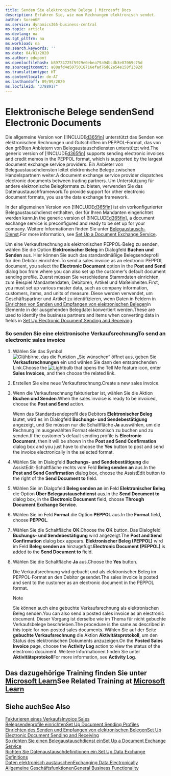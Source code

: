 ```yaml
---
title: Senden Sie elektronische Belege | Microsoft Docs
description: Erfahren Sie, wie man Rechnungen elektronisch sendet.
author: SorenGP
ms.service: dynamics365-business-central
ms.topic: article
ms.devlang: na
ms.tgt_pltfrm: na
ms.workload: na
ms.search.keywords: ''
ms.date: 04/01/2020
ms.author: edupont
ms.openlocfilehash: b89724725f5929e0ebea79a94bcdb3e87069c75d
ms.sourcegitcommit: a80afd4e5075018716efad76d82a54e158f1392d
ms.translationtype: HT
ms.contentlocale: de-AT
ms.lasthandoff: 09/09/2020
ms.locfileid: "3788917"
---
```

# <a name="send-electronic-documents"></a><span data-ttu-id="1ed0d-103">Elektronische Belege senden</span><span class="sxs-lookup"><span data-stu-id="1ed0d-103">Send Electronic Documents</span></span>
<span data-ttu-id="1ed0d-104">Die allgemeine Version von [!INCLUDE[d365fin](includes/d365fin_md.md)] unterstützt das Senden von elektronischen Rechnungen und Gutschriften im PEPPOL-Format, das von den größten Anbietern von Belegaustauschdiensten unterstützt wird.</span><span class="sxs-lookup"><span data-stu-id="1ed0d-104">The generic version of [!INCLUDE[d365fin](includes/d365fin_md.md)] supports sending electronic invoices and credit memos in the PEPPOL format, which is supported by the largest document exchange service providers.</span></span> <span data-ttu-id="1ed0d-105">Ein Anbieter von Belegaustauschdiensten leitet elektronische Belege zwischen Handelspartnern weiter.</span><span class="sxs-lookup"><span data-stu-id="1ed0d-105">A document exchange service provider dispatches electronic documents between trading partners.</span></span> <span data-ttu-id="1ed0d-106">Um Unterstützung für andere elektronische Belegformate zu bieten, verwenden Sie das Datenaustauschframework.</span><span class="sxs-lookup"><span data-stu-id="1ed0d-106">To provide support for other electronic document formats, you use the data exchange framework.</span></span>  

 <span data-ttu-id="1ed0d-107">In der allgemeinen Version von [!INCLUDE[d365fin](includes/d365fin_md.md)] ist ein vorkonfigurierter Belegaustauschdienst enthalten, der für Ihren Mandanten eingerichtet werden kann.</span><span class="sxs-lookup"><span data-stu-id="1ed0d-107">In the generic version of [!INCLUDE[d365fin](includes/d365fin_md.md)], a document exchange service is preconfigured and ready to be set up for your company.</span></span> <span data-ttu-id="1ed0d-108">Weitere Informationen finden Sie unter [Belegaustausch-Dienst](across-how-to-set-up-a-document-exchange-service.md).</span><span class="sxs-lookup"><span data-stu-id="1ed0d-108">For more information, see [Set Up a Document Exchange Service](across-how-to-set-up-a-document-exchange-service.md).</span></span>  

 <span data-ttu-id="1ed0d-109">Um eine Verkaufsrechnung als elektronischen PEPPOL-Beleg zu senden, wählen Sie die Option **Elektronischer Beleg** im Dialogfeld **Buchen und Senden** aus. Hier können Sie auch das standardmäßige Belegsendeprofil für den Debitor einrichten.</span><span class="sxs-lookup"><span data-stu-id="1ed0d-109">To send a sales invoice as an electronic PEPPOL document, you select the **Electronic Document** option in the **Post and Send** dialog box from where you can also set up the customer’s default document sending profile.</span></span> <span data-ttu-id="1ed0d-110">Zuerst müssen Sie verschiedene Stammdaten einrichten, zum Beispiel Mandantendaten, Debitoren, Artikel und Maßeinheiten.</span><span class="sxs-lookup"><span data-stu-id="1ed0d-110">First, you must set up various master data, such as company information, customers, items, and units of measure.</span></span> <span data-ttu-id="1ed0d-111">Diese werden verwendet, um Geschäftspartner und Artikel zu identifizieren, wenn Daten in Feldern in [Einrichten von Senden und Empfangen von elektronischen Belegen](across-how-to-set-up-electronic-document-sending-and-receiving.md)in Elemente in der ausgehenden Belegdatei konvertiert werden.</span><span class="sxs-lookup"><span data-stu-id="1ed0d-111">These are used to identify the business partners and items when converting data in fields in [Set Up Electronic Document Sending and Receiving](across-how-to-set-up-electronic-document-sending-and-receiving.md).</span></span>  

### <a name="to-send-an-electronic-sales-invoice"></a><span data-ttu-id="1ed0d-112">So senden Sie eine elektronische Verkaufsrechnung</span><span class="sxs-lookup"><span data-stu-id="1ed0d-112">To send an electronic sales invoice</span></span>  

1.  <span data-ttu-id="1ed0d-113">Wählen Sie das Symbol ![Glühbirne, das die Funktion „Sie wünschen“ öffnet](media/ui-search/search_small.png "Tell Me-Funktion") aus, geben Sie **Verkaufsrechnungen** ein und wählen Sie dann den entsprechenden Link.</span><span class="sxs-lookup"><span data-stu-id="1ed0d-113">Choose the ![Lightbulb that opens the Tell Me feature](media/ui-search/search_small.png "Tell me what you want to do") icon, enter **Sales Invoices**, and then choose the related link.</span></span>  

2.  <span data-ttu-id="1ed0d-114">Erstellen Sie eine neue Verkaufsrechnung.</span><span class="sxs-lookup"><span data-stu-id="1ed0d-114">Create a new sales invoice.</span></span>  

3.  <span data-ttu-id="1ed0d-115">Wenn die Verkaufsrechnung fakturierbar ist, wählen Sie die Aktion **Buchen und Senden**.</span><span class="sxs-lookup"><span data-stu-id="1ed0d-115">When the sales invoice is ready to be invoiced, choose the **Post and Send** action.</span></span>  

     <span data-ttu-id="1ed0d-116">Wenn das Standardsendeprofil des Debitors **Elektronischer Beleg** lautet, wird es im Dialogfeld **Buchungs- und Sendebestätigung** angezeigt, und Sie müssen nur die Schaltfläche **Ja** auswählen, um die Rechnung im ausgewählten Format elektronisch zu buchen und zu senden.</span><span class="sxs-lookup"><span data-stu-id="1ed0d-116">If the customer’s default sending profile is **Electronic Document**, then it will be shown in the **Post and Send Confirmation** dialog box and you just have to choose the **Yes** button to post and send the invoice electronically in the selected format.</span></span>  

4.  <span data-ttu-id="1ed0d-117">Wählen Sie im Dialogfeld **Buchungs- und Sendebestätigung** die AssistEdit-Schaltfläche rechts vom Feld **Beleg senden an** aus.</span><span class="sxs-lookup"><span data-stu-id="1ed0d-117">In the **Post and Send Confirmation** dialog box, choose the AssistEdit button to the right of the **Send Document to** field.</span></span>  

5.  <span data-ttu-id="1ed0d-118">Wählen Sie im Dialgofeld **Beleg senden an** im Feld **Elektronischer Beleg** die Option **Über Belegaustauschdienst** aus.</span><span class="sxs-lookup"><span data-stu-id="1ed0d-118">In the **Send Document to** dialog box, in the **Electronic Document** field, choose **Through Document Exchange Service**.</span></span>  

6.  <span data-ttu-id="1ed0d-119">Wählen Sie im Feld **Format** die Option **PEPPOL** aus.</span><span class="sxs-lookup"><span data-stu-id="1ed0d-119">In the **Format** field, choose **PEPPOL**.</span></span>  

7.  <span data-ttu-id="1ed0d-120">Wählen Sie die Schaltfläche **OK**.</span><span class="sxs-lookup"><span data-stu-id="1ed0d-120">Choose the **OK** button.</span></span> <span data-ttu-id="1ed0d-121">Das Dialogfeld **Buchungs- und Sendebestätigung** wird angezeigt.</span><span class="sxs-lookup"><span data-stu-id="1ed0d-121">The **Post and Send Confirmation** dialog box appears.</span></span> <span data-ttu-id="1ed0d-122">**Elektronischer Beleg (PEPPOL)** wird im Feld **Beleg senden an** hinzugefügt.</span><span class="sxs-lookup"><span data-stu-id="1ed0d-122">**Electronic Document (PEPPOL)** is added to the **Send Document to** field.</span></span>  

8.  <span data-ttu-id="1ed0d-123">Wählen Sie die Schaltfläche **Ja** aus.</span><span class="sxs-lookup"><span data-stu-id="1ed0d-123">Choose the **Yes** button.</span></span>  

     <span data-ttu-id="1ed0d-124">Die Verkaufsrechnung wird gebucht und als elektronischer Beleg im PEPPOL-Format an den Debitor gesendet.</span><span class="sxs-lookup"><span data-stu-id="1ed0d-124">The sales invoice is posted and sent to the customer as an electronic document in the PEPPOL format.</span></span>  

    > [!NOTE]  
    >  <span data-ttu-id="1ed0d-125">Sie können auch eine gebuchte Verkaufsrechnung als elektronischen Beleg senden.</span><span class="sxs-lookup"><span data-stu-id="1ed0d-125">You can also send a posted sales invoice as an electronic document.</span></span> <span data-ttu-id="1ed0d-126">Dieser Vorgang ist derselbe wie im Thema für nicht gebuchte Verkaufsbelege beschrieben.</span><span class="sxs-lookup"><span data-stu-id="1ed0d-126">The procedure is the same as described in this topic for non-posted sales documents.</span></span> <span data-ttu-id="1ed0d-127">Wählen Sie auf der Seite **gebuchte Verkaufsrechnung** die Aktion **Aktivitätsprotokoll**, um den Status des elektronischen Dokuments anzuzeigen.</span><span class="sxs-lookup"><span data-stu-id="1ed0d-127">On the **Posted Sales Invoice** page, choose the **Activity Log** action to view the status of the electronic document.</span></span> <span data-ttu-id="1ed0d-128">Weitere Informationen finden Sie unter **Aktivitätsprotokoll**</span><span class="sxs-lookup"><span data-stu-id="1ed0d-128">For more information, see **Activity Log**.</span></span>  

## <a name="see-related-training-at-microsoft-learn"></a><span data-ttu-id="1ed0d-129">Das dazugehörige Training finden Sie unter [Microsoft Learn](/learn/modules/electronic-documents-dynamics-365-business-central/index)</span><span class="sxs-lookup"><span data-stu-id="1ed0d-129">See Related Training at [Microsoft Learn](/learn/modules/electronic-documents-dynamics-365-business-central/index)</span></span>

## <a name="see-also"></a><span data-ttu-id="1ed0d-130">Siehe auch</span><span class="sxs-lookup"><span data-stu-id="1ed0d-130">See Also</span></span>  
[<span data-ttu-id="1ed0d-131">Fakturieren eines Verkaufs</span><span class="sxs-lookup"><span data-stu-id="1ed0d-131">Invoice Sales</span></span>](sales-how-invoice-sales.md)  
[<span data-ttu-id="1ed0d-132">Belegsendeprofile einrichten</span><span class="sxs-lookup"><span data-stu-id="1ed0d-132">Set Up Document Sending Profiles</span></span>](sales-how-setup-document-send-profiles.md)  
[<span data-ttu-id="1ed0d-133">Einrichten des Senden und Empfangen von elektronischen Belegen</span><span class="sxs-lookup"><span data-stu-id="1ed0d-133">Set Up Electronic Document Sending and Receiving</span></span>](across-how-to-set-up-electronic-document-sending-and-receiving.md)  
[<span data-ttu-id="1ed0d-134">So richten Sie einen Belegaustauschdienst ein</span><span class="sxs-lookup"><span data-stu-id="1ed0d-134">Set Up a Document Exchange Service</span></span>](across-how-to-set-up-a-document-exchange-service.md)  
[<span data-ttu-id="1ed0d-135">Richten Sie Datenaustauschdefinitionen ein.</span><span class="sxs-lookup"><span data-stu-id="1ed0d-135">Set Up Data Exchange Definitions</span></span>](across-how-to-set-up-data-exchange-definitions.md)  
[<span data-ttu-id="1ed0d-136">Daten elektronisch austauschen</span><span class="sxs-lookup"><span data-stu-id="1ed0d-136">Exchanging Data Electronically</span></span>](across-data-exchange.md)  
[<span data-ttu-id="1ed0d-137">Allgemeine Geschäftsfunktionen</span><span class="sxs-lookup"><span data-stu-id="1ed0d-137">General Business Functionality</span></span>](ui-across-business-areas.md)  
